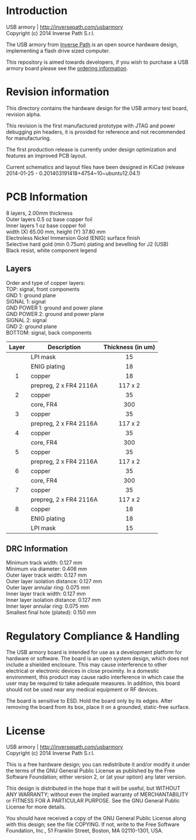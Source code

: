 Introduction
============

USB armory | http://inversepath.com/usbarmory  
Copyright (c) 2014 Inverse Path S.r.l.

The USB armory from [Inverse Path](http://inversepath.com) is an open source
hardware design, implementing a flash drive sized computer.

This repository is aimed towards developers, if you wish to purchase a USB
armory board please see the [ordering information](http://inversepath.com/usbarmory#ordering).

Revision information
====================

This directory contains the hardware design for the USB armory test board,
revision alpha.

This revision is the first manufactured prototype with JTAG and power debugging
pin headers, it is provided for reference and not recommended for
manufacturing.

The first production release is currently under design optimization and
features an improved PCB layout.

Current schematics and layout files have been designed in KiCad (release
2014-01-25 - 0.201403191418+4754~10~ubuntu12.04.1)

PCB Information
===============

8 layers, 2.00mm thickness  
Outer layers 0.5 oz base copper foil  
Inner layers   1 oz base copper foil  
width (X) 65.00 mm, height (Y) 37.80 mm  
Electroless Nickel Immersion Gold (ENIG) surface finish  
Selective hard gold (min 0.75um) plating and bevelling for J2 (USB)  
Black resist, white component legend

Layers
------

Order and type of copper layers:  
  TOP:         signal, front components  
  GND 1:       ground plane  
  SIGNAL 1:    signal  
  GND POWER 1: ground and power plane  
  GND POWER 2: ground and power plane  
  SIGNAL 2:    signal  
  GND 2:       ground plane  
  BOTTOM:      signal, back components  

| Layer | Description               |  Thickness (in um)  |
|:-----:|---------------------------|:-------------------:|
|       | LPI mask                  |   15                |
|       | ENIG plating              |   18                |
|   1   | copper                    |   18                |
|       | prepreg, 2 x FR4 2116A    |  117 x 2            |
|   2   | copper                    |   35                |
|       | core, FR4                 |  300                |
|   3   | copper                    |   35                |
|       | prepreg, 2 x FR4 2116A    |  117 x 2            |
|   4   | copper                    |   35                |
|       | core, FR4                 |  300                |
|   5   | copper                    |   35                |
|       | prepreg, 2 x FR4 2116A    |  117 x 2            |
|   6   | copper                    |   35                |
|       | core, FR4                 |  300                |
|   7   | copper                    |   35                |
|       | prepreg, 2 x FR4 2116A    |  117 x 2            |
|   8   | copper                    |   18                |
|       | ENIG plating              |   18                |
|       | LPI mask                  |   15                |

DRC Information
---------------

Minimum track width:            0.127 mm  
Minimum via diameter:           0.406 mm  
Outer layer track width:        0.127 mm  
Outer layer isolation distance: 0.127 mm  
Outer layer annular ring:       0.075 mm  
Inner layer track width:        0.127 mm  
Inner layer isolation distance: 0.127 mm  
Inner layer annular ring:       0.075 mm  
Smallest final hole (plated):   0.150 mm


Regulatory Compliance & Handling
=================================

The USB armory board is intended for use as a development platform for hardware
or software. The board is an open system design, which does not include a
shielded enclosure. This may cause interference to other electrical or
electronic devices in close proximity. In a domestic environment, this product
may cause radio interference in which case the user may be required to take
adequate measures. In addition, this board should not be used near any medical
equipment or RF devices.

The board is sensitive to ESD. Hold the board only by its edges. After removing
the board from its box, place it on a grounded, static-free surface.

License
=======

USB armory | http://inversepath.com/usbarmory  
Copyright (c) 2014 Inverse Path S.r.l.

This is a free hardware design; you can redistribute it and/or modify it under
the terms of the GNU General Public License as published by the Free Software
Foundation; either version 2, or (at your option) any later version.

This design is distributed in the hope that it will be useful, but WITHOUT ANY
WARRANTY; without even the implied warranty of MERCHANTABILITY or FITNESS FOR A
PARTICULAR PURPOSE. See the GNU General Public License for more details.

You should have received a copy of the GNU General Public License along with
this design; see the file COPYING. If not, write to the Free Software
Foundation, Inc., 51 Franklin Street, Boston, MA 02110-1301, USA.
